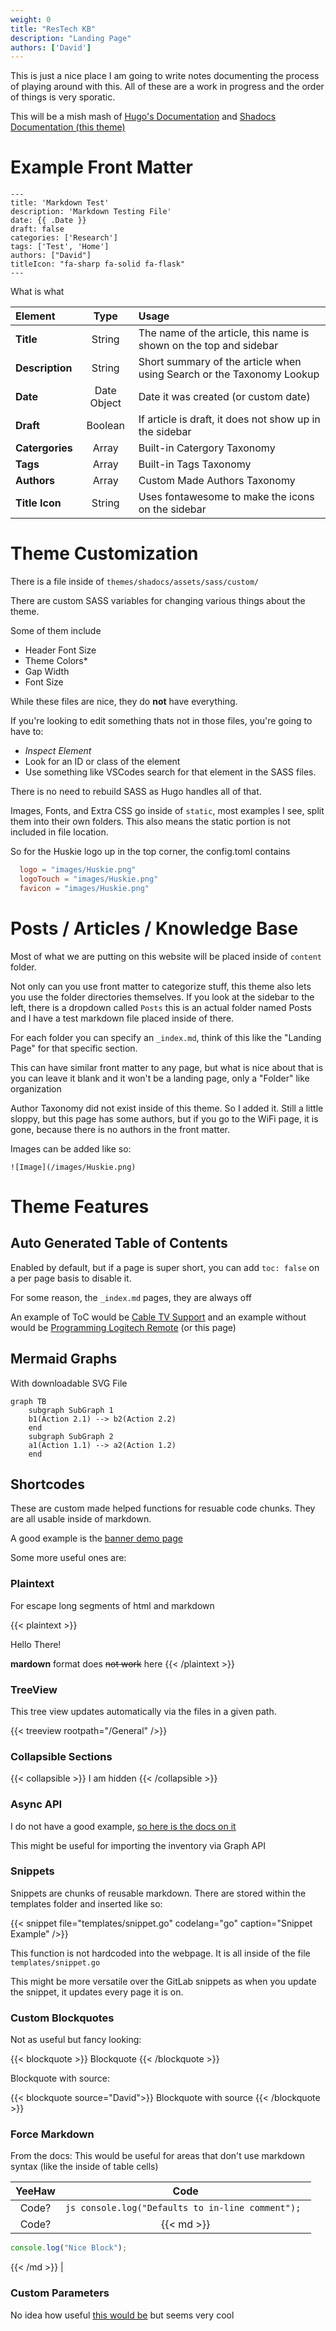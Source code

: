 ```yaml
---
weight: 0
title: "ResTech KB"
description: "Landing Page"
authors: ['David']
---
```


This is just a nice place I am going to write notes documenting the process of playing around with this. All of these are a work in progress and the order of things is very sporatic.

This will be a mish mash of [Hugo's Documentation](https://gohugo.io/documentation/) and [Shadocs Documentation (this theme)](https://shadocs.netlify.app/theme/introduction/)

# Example Front Matter

```
---
title: 'Markdown Test'
description: 'Markdown Testing File'
date: {{ .Date }}
draft: false
categories: ['Research']
tags: ['Test', 'Home']
authors: ["David"]
titleIcon: "fa-sharp fa-solid fa-flask"
---
```

What is what

| Element | Type | Usage |
|:---|:---:|:---|
| **Title** | String |  The name of the article, this name is shown on the top and sidebar |
| **Description** | String | Short summary of the article when using Search or the Taxonomy Lookup
| **Date** | Date Object | Date it was created (or custom date)
| **Draft** | Boolean | If article is draft, it does not show up in the sidebar |
| **Catergories** | Array | Built-in Catergory Taxonomy |
| **Tags** | Array | Built-in Tags Taxonomy |
| **Authors** | Array | Custom Made Authors Taxonomy |
| **Title Icon** | String | Uses fontawesome to make the icons on the sidebar |


# Theme Customization

There is a file inside of `themes/shadocs/assets/sass/custom/`

There are custom SASS variables for changing various things about the theme.

Some of them include 
 - Header Font Size
 - Theme Colors*
 - Gap Width
 - Font Size

While these files are nice, they do **not** have everything.

If you're looking to edit something thats not in those files, you're going to have to:

 - *Inspect Element* 
 - Look for an ID or class of the element
 - Use something like VSCodes search for that element in the SASS files.

There is no need to rebuild SASS as Hugo handles all of that.

Images, Fonts, and Extra CSS go inside of `static`, most examples I see, split them into their own folders. This also means the static portion is not included in file location.

So for the Huskie logo up in the top corner, the config.toml contains 

```toml
  logo = "images/Huskie.png"
  logoTouch = "images/Huskie.png"
  favicon = "images/Huskie.png"
```

# Posts / Articles / Knowledge Base

Most of what we are putting on this website will be placed inside of `content` folder.

Not only can you use front matter to categorize stuff, this theme also lets you use the folder directories themselves. If you look at the sidebar to the left, there is a dropdown called `Posts` this is an actual folder named Posts and I have a test markdown file placed inside of there.

For each folder you can specify an `_index.md`, think of this like the "Landing Page" for that specific section.

This can have similar front matter to any page, but what is nice about that is you can leave it blank and it won't be a landing page, only a "Folder" like organization

Author Taxonomy did not exist inside of this theme. So I added it. Still a little sloppy, but this page has some authors, but if you go to the WiFi page, it is gone, because there is no authors in the front matter.

Images can be added like so:

```
![Image](/images/Huskie.png)
```

# Theme Features

## Auto Generated Table of Contents

Enabled by default, but if a page is super short, you can add `toc: false` on a per page basis to disable it.

For some reason, the `_index.md` pages, they are always off

An example of ToC would be [Cable TV Support](/tv/restech-helpdesk-cable-tv-support.html/) and an example without would be [Programming Logitech Remote](/tv/restech-helpdesk-programming-logitech-smart-tv-remote.html/) (or this page)

## Mermaid Graphs

With downloadable SVG File

```mermaid
graph TB
    subgraph SubGraph 1
    b1(Action 2.1) --> b2(Action 2.2)
    end
    subgraph SubGraph 2
    a1(Action 1.1) --> a2(Action 1.2)
    end
```
## Shortcodes

These are custom made helped functions for resuable code chunks. They are all usable inside of markdown.

A good example is the [banner demo page](/test/banner/) 

Some more useful ones are:

### Plaintext

For escape long segments of html and markdown

{{< plaintext >}}
<p> Hello There! </p>

**mardown** format does ~~not work~~ here
{{< /plaintext >}}

### TreeView

This tree view updates automatically via the files in a given path.

{{< treeview rootpath="/General" />}}

### Collapsible Sections

{{< collapsible >}}
I am hidden
{{< /collapsible >}}

### Async API

I do not have a good example, [so here is the docs on it](https://shadocs.netlify.app/shortcodes/asyncapi/)

This might be useful for importing the inventory via Graph API

### Snippets

Snippets are chunks of reusable markdown. There are stored within the templates folder and inserted like so:

{{< snippet 
  file="templates/snippet.go"
  codelang="go"
  caption="Snippet Example"
/>}}

This function is not hardcoded into the webpage. It is all inside of the file `templates/snippet.go`

This might be more versatile over the GitLab snippets as when you update the snippet, it updates every page it is on.

### Custom Blockquotes

Not as useful but fancy looking:

{{< blockquote >}}
Blockquote
{{< /blockquote >}}

Blockquote with source:

{{< blockquote source="David">}}
Blockquote with source
{{< /blockquote >}}

### Force Markdown

From the docs: This would be useful for areas that don't use markdown syntax (like the inside of table cells)

| YeeHaw | Code |
|:---:|:---:|
| Code? | ```js console.log("Defaults to in-line comment"); ``` |
| Code? | {{< md >}} 
```js
console.log("Nice Block");
``` 
{{< /md >}} |

### Custom Parameters

No idea how useful [this would be](https://shadocs.netlify.app/shortcodes/parameter/) but seems very cool